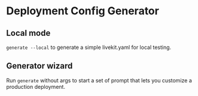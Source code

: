 # Deployment Config Generator

## Local mode

`generate --local` to generate a simple livekit.yaml for local testing.

## Generator wizard

Run `generate` without args to start a set of prompt that lets you customize a production deployment.
